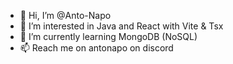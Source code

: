 - 👋 Hi, I’m @Anto-Napo
- 👀 I’m interested in Java and React with Vite & Tsx
- 🌱 I’m currently learning MongoDB (NoSQL)
- 📫 Reach me on antonapo on discord
